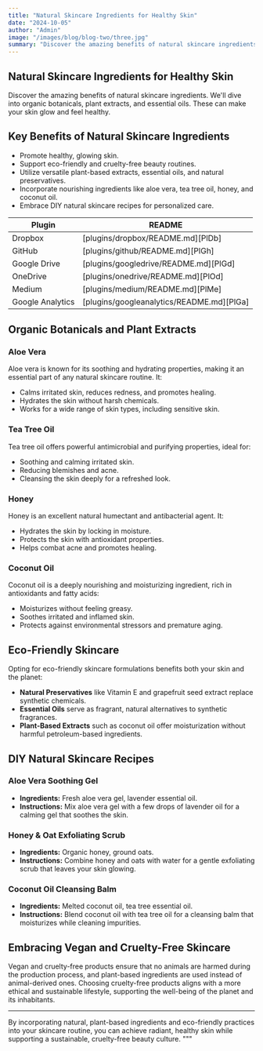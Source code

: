 ```yaml
---
title: "Natural Skincare Ingredients for Healthy Skin"
date: "2024-10-05"
author: "Admin"
image: "/images/blog/blog-two/three.jpg"
summary: "Discover the amazing benefits of natural skincare ingredients. We'll dive into organic botanicals, plant extracts, and essential oils. These can make your skin glow and feel healthy."
---
```


## Natural Skincare Ingredients for Healthy Skin

Discover the amazing benefits of natural skincare ingredients. We'll dive into organic botanicals, plant extracts, and essential oils. These can make your skin glow and feel healthy.

## Key Benefits of Natural Skincare Ingredients

- Promote healthy, glowing skin.
- Support eco-friendly and cruelty-free beauty routines.
- Utilize versatile plant-based extracts, essential oils, and natural preservatives.
- Incorporate nourishing ingredients like aloe vera, tea tree oil, honey, and coconut oil.
- Embrace DIY natural skincare recipes for personalized care.

| Plugin | README |
| ------ | ------ |
| Dropbox | [plugins/dropbox/README.md][PlDb] |
| GitHub | [plugins/github/README.md][PlGh] |
| Google Drive | [plugins/googledrive/README.md][PlGd] |
| OneDrive | [plugins/onedrive/README.md][PlOd] |
| Medium | [plugins/medium/README.md][PlMe] |
| Google Analytics | [plugins/googleanalytics/README.md][PlGa] |


## Organic Botanicals and Plant Extracts

### Aloe Vera

Aloe vera is known for its soothing and hydrating properties, making it an essential part of any natural skincare routine. It:

- Calms irritated skin, reduces redness, and promotes healing.
- Hydrates the skin without harsh chemicals.
- Works for a wide range of skin types, including sensitive skin.

### Tea Tree Oil

Tea tree oil offers powerful antimicrobial and purifying properties, ideal for:

- Soothing and calming irritated skin.
- Reducing blemishes and acne.
- Cleansing the skin deeply for a refreshed look.

### Honey

Honey is an excellent natural humectant and antibacterial agent. It:

- Hydrates the skin by locking in moisture.
- Protects the skin with antioxidant properties.
- Helps combat acne and promotes healing.

### Coconut Oil

Coconut oil is a deeply nourishing and moisturizing ingredient, rich in antioxidants and fatty acids:

- Moisturizes without feeling greasy.
- Soothes irritated and inflamed skin.
- Protects against environmental stressors and premature aging.

## Eco-Friendly Skincare

Opting for eco-friendly skincare formulations benefits both your skin and the planet:

- **Natural Preservatives** like Vitamin E and grapefruit seed extract replace synthetic chemicals.
- **Essential Oils** serve as fragrant, natural alternatives to synthetic fragrances.
- **Plant-Based Extracts** such as coconut oil offer moisturization without harmful petroleum-based ingredients.

## DIY Natural Skincare Recipes

### Aloe Vera Soothing Gel

- **Ingredients:** Fresh aloe vera gel, lavender essential oil.
- **Instructions:** Mix aloe vera gel with a few drops of lavender oil for a calming gel that soothes the skin.

### Honey & Oat Exfoliating Scrub

- **Ingredients:** Organic honey, ground oats.
- **Instructions:** Combine honey and oats with water for a gentle exfoliating scrub that leaves your skin glowing.

### Coconut Oil Cleansing Balm

- **Ingredients:** Melted coconut oil, tea tree essential oil.
- **Instructions:** Blend coconut oil with tea tree oil for a cleansing balm that moisturizes while cleaning impurities.

## Embracing Vegan and Cruelty-Free Skincare

Vegan and cruelty-free products ensure that no animals are harmed during the production process, and plant-based ingredients are used instead of animal-derived ones. Choosing cruelty-free products aligns with a more ethical and sustainable lifestyle, supporting the well-being of the planet and its inhabitants.

---

By incorporating natural, plant-based ingredients and eco-friendly practices into your skincare routine, you can achieve radiant, healthy skin while supporting a sustainable, cruelty-free beauty culture.
"""
